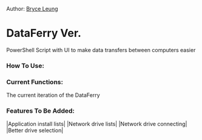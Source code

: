 Author:
[Bryce Leung](https://github.com/Bryce-Leung)

# DataFerry Ver. 
PowerShell Script with UI to make data transfers between computers easier

### How To Use:


### Current Functions:
The current iteration of the DataFerry 

### Features To Be Added:
|Application install lists|
|Network drive lists|
|Network drive connecting|
|Better drive selection|
